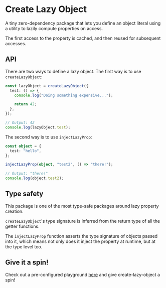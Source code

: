 # Create Lazy Object

A tiny zero-dependency package that lets you define an object literal using a utility to lazily compute properties on access.

The first access to the property is cached, and then reused for subsequent accesses.

## API

There are two ways to define a lazy object. The first way is to use `createLazyObject`:

```ts
const lazyObject = createLazyObject({
  test: () => {
    console.log("Doing something expensive...");

    return 42;
  },
});

// Output: 42
console.log(lazyObject.test);
```

The second way is to use `injectLazyProp`:

```ts
const object = {
  test: "hello",
};

injectLazyProp(object, "test2", () => "there!");

// Output: "there!"
console.log(object.test2);
```

## Type safety

This package is one of the most type-safe packages around lazy property creation.

`createLazyObject`'s type signature is inferred from the return type of all the getter functions.

The `injectLazyProp` function asserts the type signature of objects passed into it, which means not only does it inject the property at runtime, but at the type level too.

## Give it a spin!

Check out a pre-configured playground [here](https://stackblitz.com/edit/stackblitz-starters-pyenggnw?file=src%2Findex.ts) and give create-lazy-object a spin!
